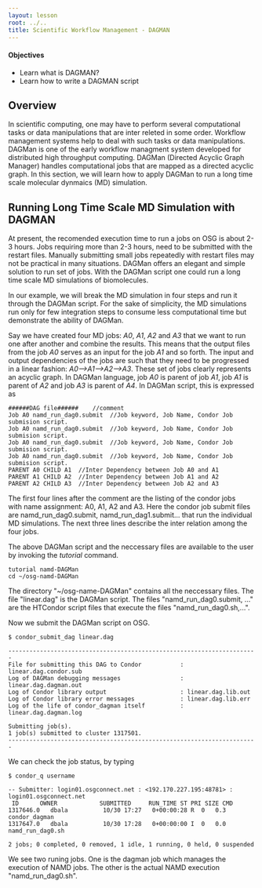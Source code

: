 ```yaml
---
layout: lesson
root: ../..
title: Scientific Workflow Management - DAGMAN 
---
```

<div class="objectives" markdown="1">

#### Objectives
*   Learn what is DAGMAN?
*   Learn how to write a DAGMAN script   
</div>

<h2> Overview </h2> 


In scientific computing, one may have to perform several computational tasks or 
data manipulations that are inter releted in some order. Workflow management 
systems help to deal with such tasks or data manipulations. DAGMan is one of the 
early workflow managment system developed for distributed high throughput 
computing. DAGMan (Directed Acyclic Graph Manager) handles computational jobs 
that are mapped as a directed acyclic graph. In this section, we will learn how to 
apply DAGMan to run a long time scale molecular dynmaics (MD) simulation. 

<h2> Running Long Time Scale MD Simulation with DAGMAN   </h2> 

At present, the recomended execution time to run a jobs on OSG is about 2-3 hours. Jobs
requiring more than 2-3 hours, need to be submitted with the restart files. Manually 
submitting small jobs repeatedly with restart files may not be practical in many 
situations. DAGMan offers an elegant and simple solution to run set of jobs. With 
the DAGMan script one could run a long time scale MD simulations of biomolecules. 

In our example, we will break the MD simulation in four steps and run it through the 
DAGMan script. For the sake of simplicity, the MD simulations run only for few 
integration steps to consume less computational time but demonstrate the ability 
of DAGMan. 

Say we have created four MD jobs: *A0*, *A1*, *A2* and *A3* that we want to run one 
after another and combine the results. This means that the output files from the 
job *A0* serves as an input for the job *A1* and so forth. The input and output 
dependencies of the jobs are such that they need to be progressed in a linear 
fashion:  *A0-->A1-->A2-->A3*. These set of jobs clearly represents an 
acyclic graph. In DAGMan language, job *A0* is parent of job *A1*,  job *A1* is 
parent of *A2* and job *A3* is parent of *A4*. In DAGMan script, this is expressed as 

~~~
######DAG file######    //comment
Job A0 namd_run_dag0.submit  //Job keyword, Job Name, Condor Job submision script.
Job A0 namd_run_dag0.submit  //Job keyword, Job Name, Condor Job submision script.
Job A0 namd_run_dag0.submit  //Job keyword, Job Name, Condor Job submision script.
Job A0 namd_run_dag0.submit  //Job keyword, Job Name, Condor Job submision script.
PARENT A0 CHILD A1  //Inter Dependency between Job A0 and A1
PARENT A1 CHILD A2  //Inter Dependency between Job A1 and A2 
PARENT A2 CHILD A3  //Inter Dependency between Job A2 and A3
~~~

The first four lines after the comment are the listing of the condor jobs  
with name assignment:  A0, A1, A2 and A3. Here the condor job submit files are 
 namd_run_dag0.submit, namd_run_dag1.submit... that run the individual 
MD simulations.  The next three lines describe the inter relation 
among the four jobs. 

The above DAGMan script and the neccessary files are available to the user 
by invoking the *tutorial* command. 

~~~
tutorial namd-DAGMan
cd ~/osg-namd-DAGMan
~~~

The directory "~/osg-name-DAGMan" contains all the neccessary files. The file 
"linear.dag" is the DAGMan script. The files "namd_run_dag0.submit, ..." are the 
HTCondor script files that execute the files "namd_run_dag0.sh,...".


Now we submit the DAGMan script on OSG. 

~~~
$ condor_submit_dag linear.dag 

-----------------------------------------------------------------------
File for submitting this DAG to Condor           : linear.dag.condor.sub
Log of DAGMan debugging messages                 : linear.dag.dagman.out
Log of Condor library output                     : linear.dag.lib.out
Log of Condor library error messages             : linear.dag.lib.err
Log of the life of condor_dagman itself          : linear.dag.dagman.log

Submitting job(s).
1 job(s) submitted to cluster 1317501.
-----------------------------------------------------------------------

~~~

We can check the job status, by typing

~~~
$ condor_q username

-- Submitter: login01.osgconnect.net : <192.170.227.195:48781> : login01.osgconnect.net
 ID      OWNER            SUBMITTED     RUN_TIME ST PRI SIZE CMD               
1317646.0   dbala          10/30 17:27   0+00:00:28 R  0   0.3  condor_dagman     
1317647.0   dbala          10/30 17:28   0+00:00:00 I  0   0.0  namd_run_dag0.sh  

2 jobs; 0 completed, 0 removed, 1 idle, 1 running, 0 held, 0 suspended
~~~~

We see two runing jobs. One is the dagman job which manages the execution of NAMD jobs.
The other is the actual NAMD execution "namd_run_dag0.sh". 



